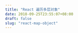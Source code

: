 ```yaml
---
title: "React 遍历多层对象"
date: 2018-09-25T23:55:07+08:00
draft: false
slug: "react-map-object"
---
```


